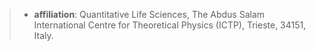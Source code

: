 > - **affiliation**: Quantitative Life Sciences, The Abdus Salam International
Centre for Theoretical Physics (ICTP), Trieste, 34151, Italy.

